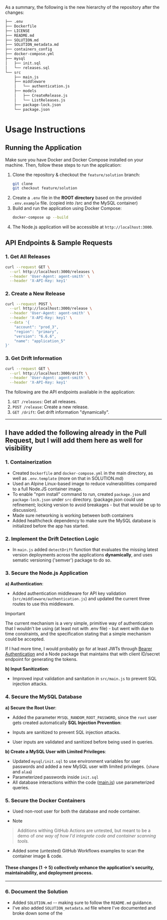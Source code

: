 As a summary, the following is the new hierarchy of the repository after the changes:
```bash
├── .env
├── Dockerfile
├── LICENSE
├── README.md
├── SOLUTION.md
├── SOLUTION_metadata.md
├── containers_config
├── docker-compose.yml
├── mysql
│   ├── init.sql
│   └── releases.sql
└── src
    ├── main.js
    ├── middleware
    │   └── authentication.js
    ├── models
    │   ├── CreateRelease.js
    │   └── ListReleases.js
    ├── package-lock.json
    └── package.json
```
# Usage Instructions
## Running the Application
Make sure you have Docker and Docker Compose installed on your machine. Then, follow these steps to run the application:
1. Clone the repository & checkout the `feature/solution` branch:
    ```bash
    git clone
    git checkout feature/solution
    ```
2. Create a `.env` file in the **ROOT directory** based on the provided `.env.example` file. (copied into /src and the MySQL container)
3. Build and run the application using Docker Compose:
    ```bash
    docker-compose up --build
    ```
4. The Node.js application will be accessible at `http://localhost:3000`.

## API Endpoints & Sample Requests
### 1. Get All Releases
```bash
curl --request GET \
  --url http://localhost:3000/releases \
  --header 'User-Agent: agent-smith' \
  --header 'X-API-Key: key1'
```
### 2. Create a New Release
```bash
curl --request POST \
  --url http://localhost:3000/release \
  --header 'User-Agent: agent-smith' \
  --header 'X-API-Key: key1' \
  --data '{
    "account": "prod_3",
    "region": "primary",
    "version": "6.6.6",
    "name": "application_5"
}'
```
### 3. Get Drift Information
```bash
curl --request GET \
  --url http://localhost:3000/drift \
  --header 'User-Agent: agent-smith' \
  --header 'X-API-Key: key1'
```

The following are the API endpoints available in the application:
1. `GET /releases`: Get all releases.
2. `POST /release`: Create a new release.
3. `GET /drift`: Get drift information "dynamically".
----------------

## I have added the following already in the Pull Request, but I will add them here as well for visibility
### 1. Containerization
- Created `Dockerfile` and `docker-compose.yml` in the main directory, as well as  `.env.template`  (more on that in SOLUTION.md)
- Used an Alpine Linux-based image to reduce vulnerabilities compared to a full Node.JS container image.
- To enable "npm install" command to run, created `package.json` and `package-lock.json` under `src` directory. (package.json could use refinement; locking version to avoid breakages - but that would be up to discussion).
- Made sure networking is working between both containers
- Added healthcheck dependency to make sure the MySQL database is initialized before the app has started.


### 2. Implement the Drift Detection Logic
- In `main.js` added `detectDrift` function that evaluates the missing latest version deployments across the applications **dynamically**, and uses sematic versioning ('semver') package to do so. 


### 3. Secure the Node.js Application
**a) Authentication**:
- Added authentication middleware for API key validation (`src/middleware/authentication.js`) and updated the current three routes to use this middleware.
> [!IMPORTANT]
> The current mechanism is a very simple, primitive way of authentication that I wouldn't be using (at least not with .env file) - but went with due to time constraints, and the specification stating that a simple mechanism could be accepted.
>
> If I had more time, I would probably go for at least JWTs through [Bearer Authentication](https://swagger.io/docs/specification/v3_0/authentication/bearer-authentication/) and a Node package that maintains that with client ID/secret endpoint for generating the tokens.


**b) Input Sanitization**:
- Improved input validation and sanitation in `src/main.js` to prevent SQL injection attacks. 

### 4. Secure the MySQL Database
**a) Secure the Root User**:
- Added the parameter `MYSQL_RANDOM_ROOT_PASSWORD`, since the `root` user gets created automatically
**SQL Injection Prevention**:

- Inputs are sanitized to prevent SQL injection attacks.
- User inputs are validated and sanitized before being used in queries.

**b) Create a MySQL User with Limited Privileges**:
- Updated `mysql/init.sql` to use environment variables for user passwords and added a new MySQL user with limited privileges. (`shane` and `alaa`)
- Parameterized passwords inside `init.sql`
- All database interactions within the code ([main.js](src/main.js)) use parameterized queries.
### 5. Secure the Docker Containers
- Used non-root user for both the database and node container.
- >[!NOTE] 
> Additions withing GitHub Actions are untested, but meant to be a demo of _one way of how I'd integrate code and container scanning tools._
- Added some (untested) GitHub Workflows examples to scan the container image & code.

#### These changes (1 -> 5) collectively enhance the application's security, maintainability, and deployment process.

-----------
### 6. Document the Solution
- Added `SOLUTION.md` -- making sure to follow the `README.md` guidance.
- I've also added `SOLUTION_metadata.md` file where I've documented and broke down some of the










